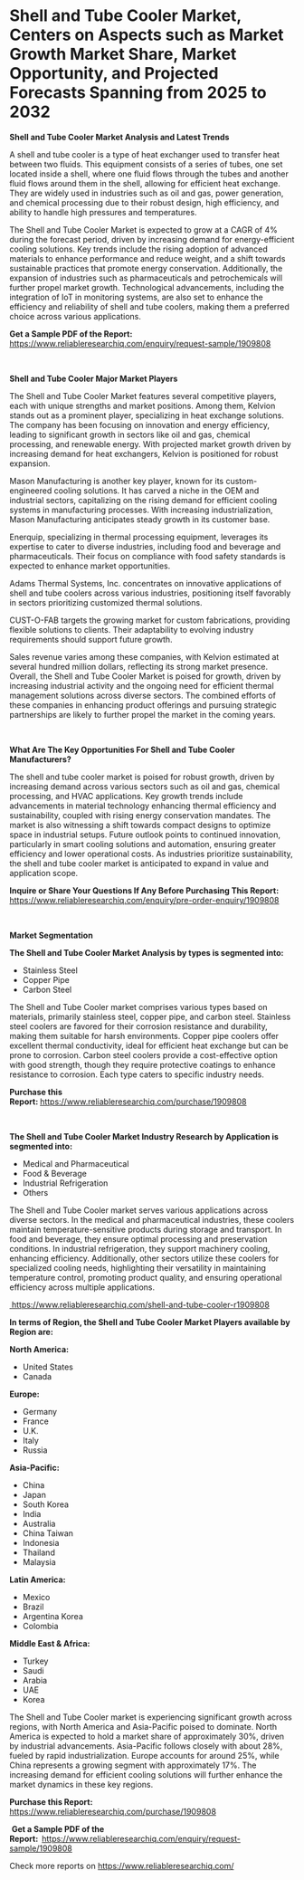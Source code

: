 <p><h1>Shell and Tube Cooler Market, Centers on Aspects such as Market Growth Market Share, Market Opportunity, and Projected Forecasts Spanning from 2025 to 2032</h1></p><p><strong>Shell and Tube Cooler Market Analysis and Latest Trends</strong></p>
<p><p>A shell and tube cooler is a type of heat exchanger used to transfer heat between two fluids. This equipment consists of a series of tubes, one set located inside a shell, where one fluid flows through the tubes and another fluid flows around them in the shell, allowing for efficient heat exchange. They are widely used in industries such as oil and gas, power generation, and chemical processing due to their robust design, high efficiency, and ability to handle high pressures and temperatures.</p><p>The Shell and Tube Cooler Market is expected to grow at a CAGR of 4% during the forecast period, driven by increasing demand for energy-efficient cooling solutions. Key trends include the rising adoption of advanced materials to enhance performance and reduce weight, and a shift towards sustainable practices that promote energy conservation. Additionally, the expansion of industries such as pharmaceuticals and petrochemicals will further propel market growth. Technological advancements, including the integration of IoT in monitoring systems, are also set to enhance the efficiency and reliability of shell and tube coolers, making them a preferred choice across various applications.</p></p>
<p><strong>Get a Sample PDF of the Report:&nbsp;</strong> <a href="https://www.reliableresearchiq.com/enquiry/request-sample/1909808?utm_campaign=2257&utm_medium=2&utm_source=Github&utm_content=ia&utm_term=20022025&utm_id=shell-and-tube-cooler">https://www.reliableresearchiq.com/enquiry/request-sample/1909808</a></p>
<p>&nbsp;</p>
<p><strong>Shell and Tube Cooler Major Market Players</strong></p>
<p><p>The Shell and Tube Cooler Market features several competitive players, each with unique strengths and market positions. Among them, Kelvion stands out as a prominent player, specializing in heat exchange solutions. The company has been focusing on innovation and energy efficiency, leading to significant growth in sectors like oil and gas, chemical processing, and renewable energy. With projected market growth driven by increasing demand for heat exchangers, Kelvion is positioned for robust expansion.</p><p>Mason Manufacturing is another key player, known for its custom-engineered cooling solutions. It has carved a niche in the OEM and industrial sectors, capitalizing on the rising demand for efficient cooling systems in manufacturing processes. With increasing industrialization, Mason Manufacturing anticipates steady growth in its customer base.</p><p>Enerquip, specializing in thermal processing equipment, leverages its expertise to cater to diverse industries, including food and beverage and pharmaceuticals. Their focus on compliance with food safety standards is expected to enhance market opportunities.</p><p>Adams Thermal Systems, Inc. concentrates on innovative applications of shell and tube coolers across various industries, positioning itself favorably in sectors prioritizing customized thermal solutions.</p><p>CUST-O-FAB targets the growing market for custom fabrications, providing flexible solutions to clients. Their adaptability to evolving industry requirements should support future growth.</p><p>Sales revenue varies among these companies, with Kelvion estimated at several hundred million dollars, reflecting its strong market presence. Overall, the Shell and Tube Cooler Market is poised for growth, driven by increasing industrial activity and the ongoing need for efficient thermal management solutions across diverse sectors. The combined efforts of these companies in enhancing product offerings and pursuing strategic partnerships are likely to further propel the market in the coming years.</p></p>
<p>&nbsp;</p>
<p><strong>What Are The Key Opportunities For Shell and Tube Cooler Manufacturers?</strong></p>
<p><p>The shell and tube cooler market is poised for robust growth, driven by increasing demand across various sectors such as oil and gas, chemical processing, and HVAC applications. Key growth trends include advancements in material technology enhancing thermal efficiency and sustainability, coupled with rising energy conservation mandates. The market is also witnessing a shift towards compact designs to optimize space in industrial setups. Future outlook points to continued innovation, particularly in smart cooling solutions and automation, ensuring greater efficiency and lower operational costs. As industries prioritize sustainability, the shell and tube cooler market is anticipated to expand in value and application scope.</p></p>
<p><strong>Inquire or Share Your Questions If Any Before Purchasing This Report:</strong> <a href="https://www.reliableresearchiq.com/enquiry/pre-order-enquiry/1909808?utm_campaign=2257&utm_medium=2&utm_source=Github&utm_content=ia&utm_term=20022025&utm_id=shell-and-tube-cooler">https://www.reliableresearchiq.com/enquiry/pre-order-enquiry/1909808</a></p>
<p>&nbsp;</p>
<p><strong>Market Segmentation</strong></p>
<p><strong>The Shell and Tube Cooler Market Analysis by types is segmented into:</strong></p>
<p><ul><li>Stainless Steel</li><li>Copper Pipe</li><li>Carbon Steel</li></ul></p>
<p><p>The Shell and Tube Cooler market comprises various types based on materials, primarily stainless steel, copper pipe, and carbon steel. Stainless steel coolers are favored for their corrosion resistance and durability, making them suitable for harsh environments. Copper pipe coolers offer excellent thermal conductivity, ideal for efficient heat exchange but can be prone to corrosion. Carbon steel coolers provide a cost-effective option with good strength, though they require protective coatings to enhance resistance to corrosion. Each type caters to specific industry needs.</p></p>
<p><strong>Purchase this Report:&nbsp;</strong><a href="https://www.reliableresearchiq.com/purchase/1909808?utm_campaign=2257&utm_medium=2&utm_source=Github&utm_content=ia&utm_term=20022025&utm_id=shell-and-tube-cooler">https://www.reliableresearchiq.com/purchase/1909808</a></p>
<p>&nbsp;</p>
<p><strong>The Shell and Tube Cooler Market Industry Research by Application is segmented into:</strong></p>
<p><ul><li>Medical and Pharmaceutical</li><li>Food & Beverage</li><li>Industrial Refrigeration</li><li>Others</li></ul></p>
<p><p>The Shell and Tube Cooler market serves various applications across diverse sectors. In the medical and pharmaceutical industries, these coolers maintain temperature-sensitive products during storage and transport. In food and beverage, they ensure optimal processing and preservation conditions. In industrial refrigeration, they support machinery cooling, enhancing efficiency. Additionally, other sectors utilize these coolers for specialized cooling needs, highlighting their versatility in maintaining temperature control, promoting product quality, and ensuring operational efficiency across multiple applications.</p></p>
<p><a href="https://www.reliableresearchiq.com/shell-and-tube-cooler-r1909808?utm_campaign=2257&utm_medium=2&utm_source=Github&utm_content=ia&utm_term=20022025&utm_id=shell-and-tube-cooler">&nbsp;https://www.reliableresearchiq.com/shell-and-tube-cooler-r1909808</a></p>
<p><strong>In terms of Region, the Shell and Tube Cooler Market Players available by Region are:</strong></p>
<p>
    <p> <strong> North America: </strong>
        <ul>
            <li>United States</li>
            <li>Canada</li>
        </ul>
        </p> 
    <p> <strong> Europe: </strong>
        <ul>
            <li>Germany</li>
            <li>France</li>
            <li>U.K.</li>
            <li>Italy</li>
            <li>Russia</li>
        </ul>
        </p> 
    <p> <strong> Asia-Pacific: </strong>
        <ul>
            <li>China</li>
            <li>Japan</li>
            <li>South Korea</li>
            <li>India</li>
            <li>Australia</li>
            <li>China Taiwan</li>
            <li>Indonesia</li>
            <li>Thailand</li>
            <li>Malaysia</li>
        </ul>
        </p> 
    <p> <strong> Latin America: </strong>
        <ul>
            <li>Mexico</li>
            <li>Brazil</li>
            <li>Argentina Korea</li>
            <li>Colombia</li>
        </ul>
        </p> 
    <p> <strong> Middle East & Africa: </strong>
        <ul>
            <li>Turkey</li>
            <li>Saudi</li>
            <li>Arabia</li>
            <li>UAE</li>
            <li>Korea</li>
        </ul>
    </p>
    </p>
<p><p>The Shell and Tube Cooler market is experiencing significant growth across regions, with North America and Asia-Pacific poised to dominate. North America is expected to hold a market share of approximately 30%, driven by industrial advancements. Asia-Pacific follows closely with about 28%, fueled by rapid industrialization. Europe accounts for around 25%, while China represents a growing segment with approximately 17%. The increasing demand for efficient cooling solutions will further enhance the market dynamics in these key regions.</p></p>
<p><strong>Purchase this Report: </strong><a href="https://www.reliableresearchiq.com/purchase/1909808?utm_campaign=2257&utm_medium=2&utm_source=Github&utm_content=ia&utm_term=20022025&utm_id=shell-and-tube-cooler">https://www.reliableresearchiq.com/purchase/1909808</a></p>
<p>&nbsp;<strong>Get a Sample PDF of the Report:&nbsp;&nbsp;</strong><a href="https://www.reliableresearchiq.com/enquiry/request-sample/1909808?utm_campaign=2257&utm_medium=2&utm_source=Github&utm_content=ia&utm_term=20022025&utm_id=shell-and-tube-cooler">https://www.reliableresearchiq.com/enquiry/request-sample/1909808</a></p>
<p><strong></strong></p>
<p>Check more reports on <a href="https://www.reliableresearchiq.com/?utm_campaign=2257&utm_medium=2&utm_source=Github&utm_content=ia&utm_term=20022025&utm_id=shell-and-tube-cooler">https://www.reliableresearchiq.com/</a></p>